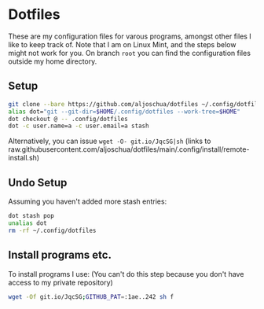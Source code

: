 # Dotfiles
These are my configuration files for varous programs, amongst other files I like to keep track of.
Note that I am on Linux Mint, and the steps below might not work for you.
On branch `root` you can find the configuration files outside my home directory.
## Setup
```bash
git clone --bare https://github.com/aljoschua/dotfiles ~/.config/dotfiles
alias dot="git --git-dir=$HOME/.config/dotfiles --work-tree=$HOME"
dot checkout @ -- .config/dotfiles
dot -c user.name=a -c user.email=a stash
```
Alternatively, you can issue `wget -O- git.io/JqcSG|sh` (links to raw.githubusercontent.com/aljoschua/dotfiles/main/.config/install/remote-install.sh)

## Undo Setup
Assuming you haven't added more stash entries:
```bash
dot stash pop
unalias dot
rm -rf ~/.config/dotfiles
```

## Install programs etc.
To install programs I use:
(You can't do this step because you don't have access to my private repository)
```bash
wget -Of git.io/JqcSG;GITHUB_PAT=:1ae..242 sh f
```
